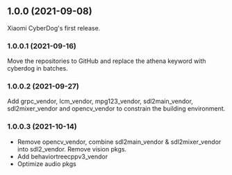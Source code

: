 ## 1.0.0 (2021-09-08)

Xiaomi CyberDog's first release.

### 1.0.0.1 (2021-09-16)

Move the repositories to GitHub and replace the athena keyword with cyberdog in batches.

### 1.0.0.2 (2021-09-27)

Add grpc_vendor, lcm_vendor, mpg123_vendor, sdl2main_vendor, sdl2mixer_vendor and opencv_vendor to constrain the building environment.

### 1.0.0.3 (2021-10-14)

- Remove opencv_vendor, combine sdl2main_vendor & sdl2mixer_vendor into sdl2_vendor. Remove vision pkgs.
- Add behaviortreecppv3_vendor
- Optimize audio pkgs
